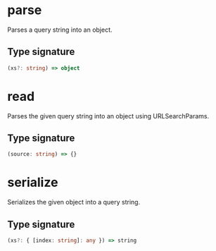 # parse

Parses a query string into an object.

## Type signature

<!-- prettier-ignore-start -->
```typescript
(xs?: string) => object
```
<!-- prettier-ignore-end -->

# read

Parses the given query string into an object using URLSearchParams.

## Type signature

<!-- prettier-ignore-start -->
```typescript
(source: string) => {}
```
<!-- prettier-ignore-end -->

# serialize

Serializes the given object into a query string.

## Type signature

<!-- prettier-ignore-start -->
```typescript
(xs?: { [index: string]: any }) => string
```
<!-- prettier-ignore-end -->
